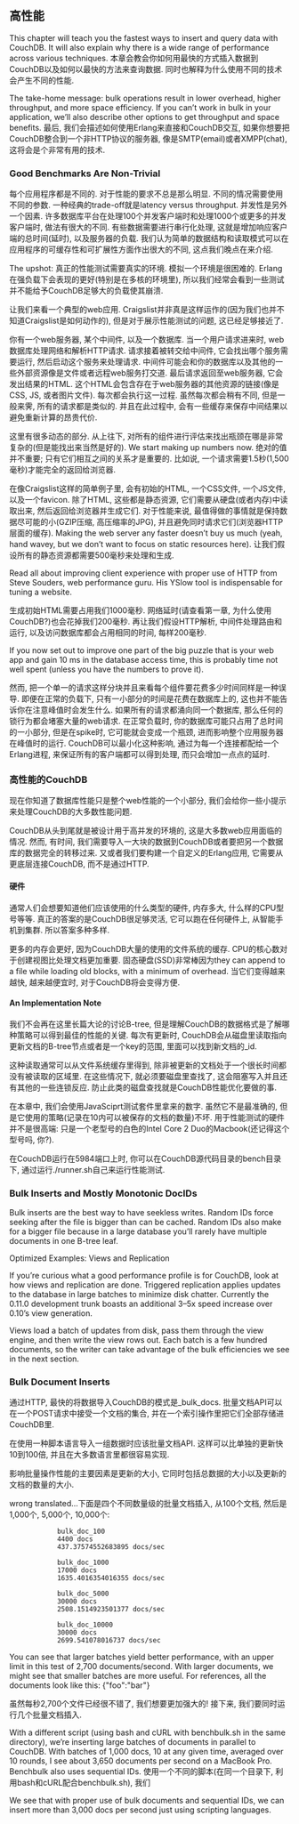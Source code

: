 ## 高性能 ##

This chapter will teach you the fastest ways to insert and query data with CouchDB. It will also explain why there is a wide range of performance across various techniques.
本章会教会你如何用最快的方式插入数据到CouchDB以及如何以最快的方法来查询数据. 同时也解释为什么使用不同的技术会产生不同的性能.

The take-home message: bulk operations result in lower overhead, higher throughput, and more space efficiency. If you can’t work in bulk in your application, we’ll also describe other options to get throughput and space benefits. 最后, 我们会描述如何使用Erlang来直接和CouchDB交互, 如果你想要把CouchDB整合到一个非HTTP协议的服务器, 像是SMTP(email)或者XMPP(chat), 这将会是个非常有用的技术.

### Good Benchmarks Are Non-Trivial ###

每个应用程序都是不同的. 对于性能的要求不总是那么明显. 不同的情况需要使用不同的参数. 一种经典的trade-off就是latency versus throughput. 并发性是另外一个因素. 许多数据库平台在处理100个并发客户端时和处理1000个或更多的并发客户端时, 做法有很大的不同. 有些数据需要进行串行化处理, 这就是增加响应客户端的总时间(延时), 以及服务器的负载. 我们认为简单的数据结构和读取模式可以在应用程序的可缓存性和可扩展性方面作出很大的不同, 这点我们晚点在来介绍.

The upshot: 真正的性能测试需要真实的环境. 模拟一个环境是很困难的. Erlang在强负载下会表现的更好(特别是在多核的环境里), 所以我们经常会看到一些测试并不能给予CouchDB足够大的负载使其崩溃.

让我们来看一个典型的web应用. Craigslist并非真是这样运作的(因为我们也并不知道Craigslist是如何动作的), 但是对于展示性能测试的问题, 这已经足够接近了.

你有一个web服务器, 某个中间件, 以及一个数据库. 当一个用户请求进来时, web数据库处理网络和解析HTTP请求. 请求接着被转交给中间件, 它会找出哪个服务需要运行, 然后启动这个服务来处理请求. 中间件可能会和你的数据库以及其他的一些外部资源像是文件或者远程web服务打交道. 最后请求返回至web服务器, 它会发出结果的HTML. 这个HTML会包含存在于web服务器的其他资源的链接(像是CSS, JS, 或者图片文件). 每次都会执行这一过程. 虽然每次都会稍有不同, 但是一般来霁, 所有的请求都是类似的. 并且在此过程中, 会有一些缓存来保存中间结果以避免重新计算的昂贵代价.

这里有很多动态的部分. 从上往下, 对所有的组件进行评估来找出瓶颈在哪是非常复杂的(但是能找出来当然是好的). We start making up numbers now. 绝对的值并不重要; 只有它们相互之间的关系才是重要的. 比如说, 一个请求需要1.5秒(1,500毫秒)才能完全的返回给浏览器.

在像Craigslist这样的简单例子里, 会有初始的HTML, 一个CSS文件, 一个JS文件, 以及一个favicon. 除了HTML, 这些都是静态资源, 它们需要从硬盘(或者内存)中读取出来, 然后返回给浏览器并生成它们. 对于性能来说, 最值得做的事情就是保持数据尽可能的小(GZIP压缩, 高压缩率的JPG), 并且避免同时请求它们(浏览器HTTP层面的缓存).  Making the web server any faster doesn’t buy us much (yeah, hand wavey, but we don’t want to focus on static resources here). 让我们假设所有的静态资源都需要500毫秒来处理和生成.

Read all about improving client experience with proper use of HTTP from Steve Souders, web performance guru. His YSlow tool is indispensable for tuning a website.

生成初始HTML需要占用我们1000毫秒. 网络延时(请查看第一章, 为什么使用CouchDB?)也会花掉我们200毫秒. 再让我们假设HTTP解析, 中间件处理路由和运行, 以及访问数据库都会占用相同的时间, 每样200毫秒.

If you now set out to improve one part of the big puzzle that is your web app and gain 10 ms in the database access time, this is probably time not well spent (unless you have the numbers to prove it).

然而, 把一个单一的请求这样分块并且来看每个组件要花费多少时间同样是一种误导. 即便在正常的负载下, 只有一小部分的时间是花费在数据库上的, 这也并不能告诉你在注意峰值时会发生什么. 如果所有的请求都涌向同一个数据库, 那么任何的锁行为都会堵塞大量的web请求. 在正常负载时, 你的数据库可能只占用了总时间的一小部分, 但是在spike时, 它可能就会变成一个瓶颈, 进而影响整个应用服务器在峰值时的运行. CouchDB可以最小化这种影响, 通过为每一个连接都配给一个Erlang进程, 来保证所有的客户端都可以得到处理, 而只会增加一点点的延时.

### 高性能的CouchDB ###

现在你知道了数据库性能只是整个web性能的一个小部分, 我们会给你一些小提示来处理CouchDB的大多数性能问题.

CouchDB从头到尾就是被设计用于高并发的环境的, 这是大多数web应用面临的情况. 然而, 有时间, 我们需要导入一大块的数据到CouchDB或者要把另一个数据库的数据完全的转移过来. 又或者我们要构建一个自定义的Erlang应用, 它需要从更底层连接CouchDB, 而不是通过HTTP.

#### 硬件 ####

通常人们会想要知道他们应该使用的什么类型的硬件, 内存多大, 什么样的CPU型号等等. 真正的答案的是CouchDB很足够灵活, 它可以跑在任何硬件上, 从智能手机到集群. 所以答案多种多样. 

更多的内存会更好, 因为CouchDB大量的使用的文件系统的缓存. CPU的核心数对于创建视图比处理文档更加重要. 固态硬盘(SSD)非常棒因为they can append to a file while loading old blocks, with a minimum of overhead. 当它们变得越来越快, 越来越便宜时, 对于CouchDB将会变得方便.

#### An Implementation Note ####

我们不会再在这里长篇大论的讨论B-tree, 但是理解CouchDB的数据格式是了解哪种策略可以得到最佳的性能的关键. 每次有更新时, CouchDB会从磁盘里读取指向更新文档的B-tree节点或者是一个key的范围, 里面可以找到新文档的_id.

这种读取通常可以从文件系统缓存里得到, 除非被更新的文档处于一个很长时间都没有被读取的区域里. 在这些情况下, 就必须要磁盘里查找了, 这会阻塞写入并且还有其他的一些连锁反应. 防止此类的磁盘查找就是CouchDB性能优化要做的事.

在本章中, 我们会使用JavaSciprt测试套件里拿来的数字. 虽然它不是最准确的, 但是它使用的策略(记录在10内可以被保存的文档的数量)不坏. 用于性能测试的硬件并不是很高端: 只是一个老型号的白色的Intel Core 2 Duo的Macbook(还记得这个型号吗, 你?).

在CouchDB运行在5984端口上时, 你可以在CouchDB源代码目录的bench目录下, 通过运行./runner.sh自己来运行性能测试.

### Bulk Inserts and Mostly Monotonic DocIDs ###

Bulk inserts are the best way to have seekless writes. Random IDs force seeking after the file is bigger than can be cached. Random IDs also make for a bigger file because in a large database you’ll rarely have multiple documents in one B-tree leaf.

Optimized Examples: Views and Replication

If you’re curious what a good performance profile is for CouchDB, look at how views and replication are done. Triggered replication applies updates to the database in large batches to minimize disk chatter. Currently the 0.11.0 development trunk boasts an additional 3–5x speed increase over 0.10’s view generation.

Views load a batch of updates from disk, pass them through the view engine, and then write the view rows out. Each batch is a few hundred documents, so the writer can take advantage of the bulk efficiencies we see in the next section.

### Bulk Document Inserts ###

通过HTTP, 最快的将数据导入CouchDB的模式是_bulk_docs. 批量文档API可以在一个POST请求中接受一个文档的集合, 并在一个索引操作里把它们全部存储进CouchDB里.

在使用一种脚本语言导入一组数据时应该批量文档API. 这样可以比单独的更新快10到100倍, 并且在大多数语言里都很容易实现.

影响批量操作性能的主要因素是更新的大小, 它同时包括总数据的大小以及更新的文档的数量的大小.

wrong translated...下面是四个不同数量级的批量文档插入, 从100个文档, 然后是1,000个, 5,000个, 10,000个:

				bulk_doc_100
				4400 docs
				437.37574552683895 docs/sec

				bulk_doc_1000
				17000 docs
				1635.4016354016355 docs/sec

				bulk_doc_5000
				30000 docs
				2508.1514923501377 docs/sec

				bulk_doc_10000
				30000 docs
				2699.541078016737 docs/sec

You can see that larger batches yield better performance, with an upper limit in this test of 2,700 documents/second. With larger documents, we might see that smaller batches are more useful. For references, all the documents look like this: {"foo":"bar"}

虽然每秒2,700个文件已经很不错了, 我们想要更加强大的! 接下来, 我们要同时运行几个批量文档插入.

With a different script (using bash and cURL with benchbulk.sh in the same directory), we’re inserting large batches of documents in parallel to CouchDB. With batches of 1,000 docs, 10 at any given time, averaged over 10 rounds, I see about 3,650 documents per second on a MacBook Pro. Benchbulk also uses sequential IDs.
使用一个不同的脚本(在同一个目录下, 利用bash和cURL配合benchbulk.sh), 我们

We see that with proper use of bulk documents and sequential IDs, we can insert more than 3,000 docs per second just using scripting languages.

